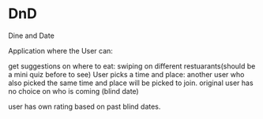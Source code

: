 # DnD
Dine and Date








Application where the User can:

get suggestions on where to eat: swiping on different restuarants(should be a mini quiz before to see)
User picks a time and place:
another user who also picked the same time and place will be picked to join.
original user has no choice on who is coming (blind date)

 user has own rating based on past blind dates.

